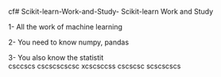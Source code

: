 cf# Scikit-learn-Work-and-Study-
Scikit-learn Work and Study 

1- All the work of machine learning

2- You need to know numpy, pandas
        
3- You also know the statistit                                                
                                         csccscs
cscscscscsc
xcscsccss
cscscsc
scscscscs

